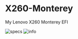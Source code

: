 # X260-Monterey
My Lenovo X260 Monterey EFI

![specs](https://github.com/spacecdr/X260-Monterey/assets/3207530/06bca18b-6f34-4879-ad64-a95267df7ce0)
![info](https://github.com/spacecdr/X260-Monterey/assets/3207530/c8f393a5-b3d1-4025-ba5b-301969ad948c)
